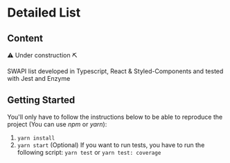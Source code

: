 # Detailed List

## Content

⚠️ Under construction ⛏️

SWAPI list developed in Typescript, React & Styled-Components and tested with Jest and Enzyme

## Getting Started

You'll only have to follow the instructions below to be able to reproduce the project (You can use _npm_ or _yarn_):

1. `yarn install`
2. `yarn start`
   (Optional) If you want to run tests, you have to run the following script: `yarn test` or `yarn test: coverage`
